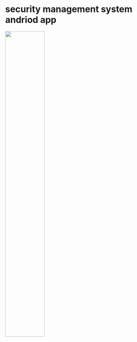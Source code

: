 # security management system andriod app
 
[<img src="https://img.youtube.com/vi/gzq7pgVZJ_c/maxresdefault.jpg" width="50%">](https://youtu.be/gzq7pgVZJ_c)
